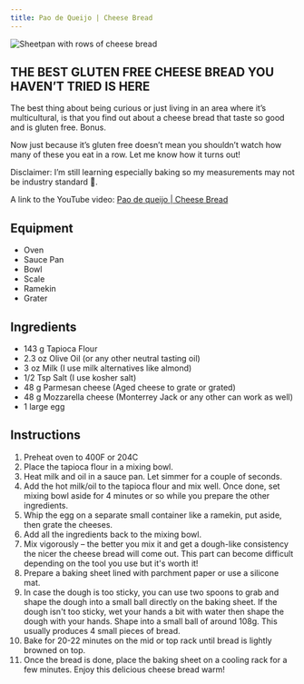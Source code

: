 ```yaml
---
title: Pao de Queijo | Cheese Bread
---
```


![Sheetpan with rows of cheese bread](../../images/pao-de-queijo.jpg)

## THE BEST GLUTEN FREE CHEESE BREAD YOU HAVEN’T TRIED IS HERE

The best thing about being curious or just living in an area where it’s multicultural, is that you find out about a cheese bread that taste so good and is gluten free. Bonus. 

Now just because it’s gluten free doesn’t mean you shouldn’t watch how many of these you eat in a row. Let me know how it turns out!

Disclaimer: I’m still learning especially baking so my measurements may not be industry standard 🙂.

A link to the YouTube video: [Pao de queijo | Cheese Bread](https://youtu.be/lyJnjQ92gNk)


## Equipment 

- Oven
- Sauce Pan
- Bowl
- Scale
- Ramekin
- Grater

## Ingredients 

- 143 g Tapioca Flour
- 2.3 oz Olive Oil (or any other neutral tasting oil)
- 3 oz Milk (I use milk alternatives like almond)
- 1/2 Tsp Salt (I use kosher salt)
- 48 g Parmesan cheese (Aged cheese to grate or grated)
- 48 g Mozzarella cheese (Monterrey Jack or any other can work as well)
- 1 large egg

## Instructions 

1. Preheat oven to 400F or 204C
2. Place the tapioca flour in a mixing bowl.
3. Heat milk and oil in a sauce pan. Let simmer for a couple of seconds.
5. Add the hot milk/oil to the tapioca flour and mix well. Once done, set mixing bowl aside for 4 minutes or so while you prepare the other ingredients.
6. Whip the egg on a separate small container like a ramekin, put aside, then grate the cheeses.
7. Add all the ingredients back to the mixing bowl.
8. Mix vigorously – the better you mix it and get a dough-like consistency the nicer the cheese bread will come out. This part can become difficult depending on the tool you use but it's worth it!
9. Prepare a baking sheet lined with parchment paper or use a silicone mat.
10. In case the dough is too sticky, you can use two spoons to grab and shape the dough into a small ball directly on the baking sheet. If the dough isn't too sticky, wet your hands a bit with water then shape the dough with your hands. Shape into a small ball of around 108g. This usually produces 4 small pieces of bread. 
11. Bake for 20-22 minutes on the mid or top rack until bread is lightly browned on top.
12. Once the bread is done, place the baking sheet on a cooling rack for a few minutes. Enjoy this delicious cheese bread warm! 